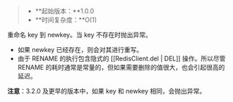 > - **起始版本：**1.0.0
> - **时间复杂度：**O(1)

重命名 key 到 newkey。当 key 不存在时抛出异常。

- 如果 newkey 已经存在，则会对其进行重写。
- 由于 RENAME 的执行包含隐式的 [[RedisClient.del | DEL]] 操作。所以尽管 RENAME 的耗时通常是常量的，但如果需要删除的值很大，也会引起很高的延迟。

**注意**：3.2.0 及更早的版本中，如果 key 和 newkey 相同，会抛出异常。
